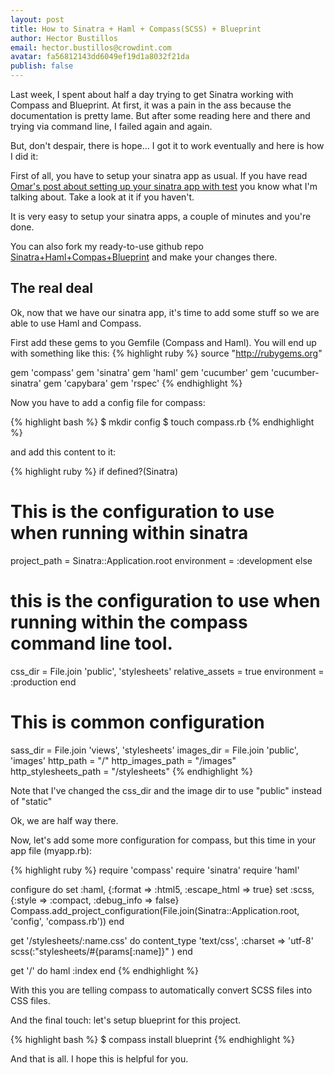 ```yaml
---
layout: post
title: How to Sinatra + Haml + Compass(SCSS) + Blueprint
author: Hector Bustillos
email: hector.bustillos@crowdint.com
avatar: fa56812143dd6049ef19d1a8032f21da
publish: false
---
```


Last week, I spent about half a day trying to get Sinatra working
with Compass and Blueprint. At first, it was a pain in the ass because the
documentation is pretty lame. But after some reading here and there and
trying via command line, I failed again and again.

But, don't despair, there is hope... I got it to work eventually and here is how I did it:

First of all, you have to setup your sinatra app as usual.
If you have read
[Omar's post about setting up your sinatra app with test](http://blog.crowdint.com/2011/03/14/Sinatra-the-green-way.html)
you know what I'm talking about. Take a look at it if you haven't.

It is very easy to setup your sinatra apps, a couple of minutes and you're done.

You can also fork my ready-to-use github repo [Sinatra+Haml+Compas+Blueprint](http://github.com/hecbuma/sinatra-blueprint)
and make your changes there.

## The real deal

Ok, now that we have our sinatra app, it's time to add some stuff so we are able
to use Haml and Compass.

First add these gems to you Gemfile (Compass and Haml). You will end up with something like this:
{% highlight ruby %}
source "http://rubygems.org"

gem 'compass' 
gem 'sinatra'
gem 'haml'
gem 'cucumber'
gem 'cucumber-sinatra'
gem 'capybara'
gem 'rspec'
{% endhighlight %} 

Now you have to add a config file for compass:

{% highlight bash %}
$ mkdir config
$ touch compass.rb
{% endhighlight %}

and add this content to it:

{% highlight ruby %}
if defined?(Sinatra)
  # This is the configuration to use when running within sinatra
  project_path = Sinatra::Application.root
  environment = :development
else
  # this is the configuration to use when running within the compass command line tool.
  css_dir = File.join 'public', 'stylesheets'
  relative_assets = true
  environment = :production
end

# This is common configuration
sass_dir = File.join 'views', 'stylesheets'
images_dir = File.join 'public', 'images'
http_path = "/"
http_images_path = "/images"
http_stylesheets_path = "/stylesheets"
{% endhighlight %}

Note that I've changed the css_dir and the image dir to use "public" instead of "static"

Ok, we are half way there.

Now, let's add some more configuration for compass, but this time in your app file (myapp.rb):

{% highlight ruby %}
require 'compass'
require 'sinatra'
require 'haml'

configure do
  set :haml, {:format => :html5, :escape_html => true}
  set :scss, {:style => :compact, :debug_info => false}
  Compass.add_project_configuration(File.join(Sinatra::Application.root, 'config', 'compass.rb'))
end

get '/stylesheets/:name.css' do
  content_type 'text/css', :charset => 'utf-8'
  scss(:"stylesheets/#{params[:name]}" ) 
end

get '/' do
  haml :index
end
{% endhighlight %}

With this you are telling compass to automatically convert SCSS files into CSS files.

And the final touch: let's setup blueprint for this project.

{% highlight bash %}
$ compass install blueprint
{% endhighlight %}

And that is all. I hope this is helpful for you.










